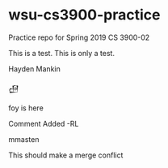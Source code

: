 # wsu-cs3900-practice
Practice repo for Spring 2019 CS 3900-02

This is a test. This is only a test.

Hayden Mankin

𒍅

foy is here

Comment Added -RL

mmasten

This should make a merge conflict
